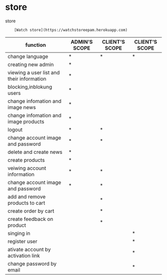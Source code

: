 # store
store

		[Watch store](https://watchstoreepam.herokuapp.com)

function | ADMIN’S SCOPE | CLIENT’S SCOPE | CLIENT’S SCOPE
---------| --------------|----------------|---------------
change language| * | * | * |
creating new admin | * |   |  
viewing a user list and their information | * |   |   
blocking,inblokung users | * |
change infomation and image news | * |
change infomation and image products | * |
logout | * | * |
change account image and password | * | * |
delete and create news | * |
create products | * |
veiwing account information | * | * |
change account image and password | * | * |
add and remove products to cart |   | * |
create order by cart |   | * |
create feedback on product |   | * |
singing in |   |   | *
register user |   |   | *
ativate account by activation link |   |   | *
change password by email |   |   | *
	    

